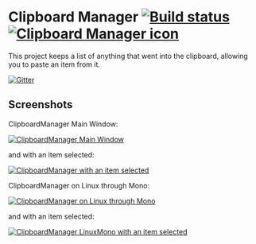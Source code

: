 # Clipboard Manager [![Build status](https://ci.appveyor.com/api/projects/status/g5rgh4tfm5fvk1ky)](https://ci.appveyor.com/project/Walkman100/clipboard-projects-844) [![Clipboard Manager icon][CM Icon]][CM Icon]
  [CM Icon]: https://raw.githubusercontent.com/Walkman100/Clipboard-Projects/master/ClipboardManager/My%20Project/animationmanager.ico
This project keeps a list of anything that went into the clipboard, allowing you to paste an item from it.

[![Gitter](https://badges.gitter.im/Join%20Chat.svg)](https://gitter.im/Walkman100/Walkman?utm_source=badge&utm_medium=badge&utm_campaign=pr-badge&utm_content=badge)

## Screenshots
ClipboardManager Main Window:

[![ClipboardManager Main Window][MainWindow]][MainWindow]

  [MainWindow]: http://walkman100.github.io/images/Screenshots/My_Projects/ClipboardProjects/ManagerMainWindow.png

and with an item selected:

[![ClipboardManager with an item selected][ItemSelected]][ItemSelected]

  [ItemSelected]: http://walkman100.github.io/images/Screenshots/My_Projects/ClipboardProjects/ManagerMainWindowItemSelected.png

ClipboardManager on Linux through Mono:

[![ClipboardManager on Linux through Mono][LinuxMono]][LinuxMono]

  [LinuxMono]: http://walkman100.github.io/images/Screenshots/My_Projects/ClipboardProjects/ManagerLinuxMono.png

and with an item selected:

[![ClipboardManager LinuxMono with an item selected][LinuxMono ItemSelected]][LinuxMono ItemSelected]

  [LinuxMono ItemSelected]: http://walkman100.github.io/images/Screenshots/My_Projects/ClipboardProjects/ManagerLinuxMonoItemSelected.png
